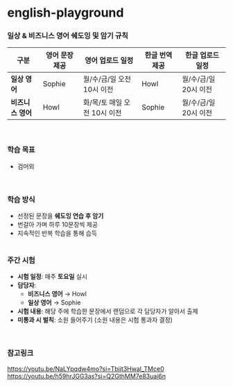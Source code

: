 # english-playground

### **일상 & 비즈니스 영어 쉐도잉 및 암기 규칙**  

| 구분             | 영어 문장 제공 |  영어 업로드 일정 | 한글 번역 제공 | 한글 업로드 일정 |
|----------------|--------------|--------------|----------------|----------------|
| **일상 영어**   | Sophie       | 월/수/금/일 오전 10시 이전 | Howl  | 월/수/금/일 20시 이전 |
| **비즈니스 영어** | Howl         | 화/목/토 매일 오전 10시 이전  | Sophie | 월/수/금/일 20시 이전  |


&nbsp;   

### 학습 목표
- 검머외


&nbsp;   
### **학습 방식**  
- 선정된 문장을 **쉐도잉 연습 후 암기**  
- 번갈아 가며 하루 10문장씩 제공  
- 지속적인 반복 학습을 통해 습득  
&nbsp;   
### **주간 시험**  
- **시험 일정**: 매주 **토요일** 실시  
- **담당자**:  
  - **비즈니스 영어** → Howl  
  - **일상 영어** → Sophie  
- **시험 내용**: 해당 주에 학습한 문장에서 랜덤으로 각 담당자가 알아서 출제
- **미통과 시 벌칙**: 소원 들어주기 (소원 내용은 시험 통과자 결정)  

&nbsp;   
### 참고링크 
https://youtu.be/NaLYpqdw4mo?si=Tbjjt3Hwal_TMce0 <br>
https://youtu.be/h59hrJGG3as?si=Q2GthMM7e83uai6n



